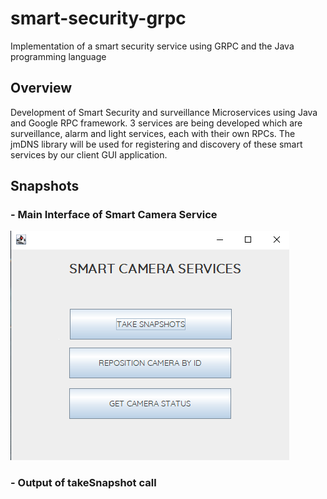 # smart-security-grpc
Implementation of a smart security service using GRPC and the Java programming language

## Overview
Development of Smart Security and surveillance Microservices using Java and Google RPC framework. 3 services are 
being developed which are surveillance, alarm and light services, each with their own RPCs. The jmDNS library will 
be used for registering and discovery of these smart services by our client GUI application.

## Snapshots
### - Main Interface of Smart Camera Service

![](https://github.com/olumide1128/smart-security-grpc/blob/master/screenshotsForGit/Screenshot%20(233).png)

### - Output of takeSnapshot call



